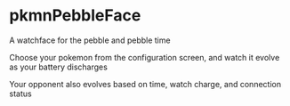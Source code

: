 # pkmnPebbleFace

A watchface for the pebble and pebble time

Choose your pokemon from the configuration screen, and watch it evolve as your battery discharges

Your opponent also evolves based on time, watch charge, and connection status
